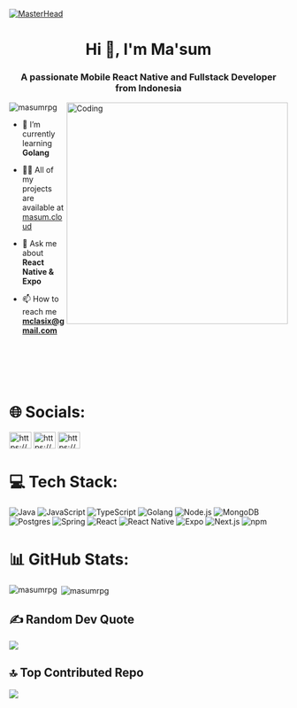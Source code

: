 [![MasterHead](https://i.pinimg.com/originals/2a/53/65/2a53651a35816f499270d8275fd5318f.gif)](https://masum.cloud)
<h1 align="center">Hi 👋, I'm Ma'sum</h1>
<h3 align="center">A passionate Mobile React Native and Fullstack Developer from Indonesia</h3>
<img align="right" alt="Coding" width="400" src="https://cdn.dribbble.com/users/1162077/screenshots/3848914/programmer.gif">

<p align="left"> <img src="https://komarev.com/ghpvc/?username=masumrpg&label=Profile%20views&color=0e75b6&style=flat" alt="masumrpg" /> </p>


- 🌱 I’m currently learning **Golang**

- 👨‍💻 All of my projects are available at [masum.cloud](https://masum.cloud)

- 💬 Ask me about **React Native & Expo**

- 📫 How to reach me **mclasix@gmail.com**

<br/>
<br/>
<br/>
<br/>

# 🌐 Socials:
<p align="left">
<a href="https://linkedin.com/in/https://www.linkedin.com/in/ma-sum-575068196/" target="blank"><img align="center" src="https://raw.githubusercontent.com/rahuldkjain/github-profile-readme-generator/master/src/images/icons/Social/linked-in-alt.svg" alt="https://www.linkedin.com/in/ma-sum-575068196/" height="30" width="40" /></a>
<a href="https://fb.com/https://www.facebook.com/masum.rpg/" target="blank"><img align="center" src="https://raw.githubusercontent.com/rahuldkjain/github-profile-readme-generator/master/src/images/icons/Social/facebook.svg" alt="https://www.facebook.com/masum.rpg/" height="30" width="40" /></a>
<a href="https://instagram.com/https://www.instagram.com/masum.rpg/" target="blank"><img align="center" src="https://raw.githubusercontent.com/rahuldkjain/github-profile-readme-generator/master/src/images/icons/Social/instagram.svg" alt="https://www.instagram.com/masum.rpg/" height="30" width="40" /></a>
</p>

# 💻 Tech Stack:
![Java](https://img.shields.io/badge/java-%23ED8B00.svg?style=for-the-badge&logo=openjdk&logoColor=white) ![JavaScript](https://img.shields.io/badge/javascript-%23323330.svg?style=for-the-badge&logo=javascript&logoColor=%23F7DF1E) ![TypeScript](https://img.shields.io/badge/typescript-%23007ACC.svg?style=for-the-badge&logo=typescript&logoColor=white) ![Golang](https://img.shields.io/badge/go-%2300ADD8.svg?style=for-the-badge&logo=go&logoColor=white) ![Node.js](https://img.shields.io/badge/node.js-339933?style=for-the-badge&logo=nodedotjs&logoColor=white) ![MongoDB](https://img.shields.io/badge/mongodb-4EA94B?style=for-the-badge&logo=mongodb&logoColor=white) ![Postgres](https://img.shields.io/badge/postgres-%23316192.svg?style=for-the-badge&logo=postgresql&logoColor=white) ![Spring](https://img.shields.io/badge/spring-%236DB33F.svg?style=for-the-badge&logo=spring&logoColor=white) ![React](https://img.shields.io/badge/react-%2320232a.svg?style=for-the-badge&logo=react&logoColor=%2361DAFB) ![React Native](https://img.shields.io/badge/react_native-%2320232a.svg?style=for-the-badge&logo=react&logoColor=%2361DAFB) ![Expo](https://img.shields.io/badge/expo-1B1F23?style=for-the-badge&logo=expo&logoColor=white) ![Next.js](https://img.shields.io/badge/next.js-000000?style=for-the-badge&logo=nextdotjs&logoColor=white) ![npm](https://img.shields.io/badge/npm-%23CB3837.svg?style=for-the-badge&logo=npm&logoColor=white)

# 📊 GitHub Stats:
<p><img align="left" src="https://github-readme-stats.vercel.app/api/top-langs?username=masumrpg&show_icons=true&locale=en&layout=compact" alt="masumrpg" /></p>

<p>&nbsp;<img align="center" src="https://github-readme-stats.vercel.app/api?username=masumrpg&show_icons=true&locale=en" alt="masumrpg" /></p>


## ✍️ Random Dev Quote
![](https://quotes-github-readme.vercel.app/api?type=vertical&theme=dracula)

## 🔝 Top Contributed Repo
![](https://github-contributor-stats.vercel.app/api?username=masumrpg&limit=5&theme=dark&combine_all_yearly_contributions=true)
